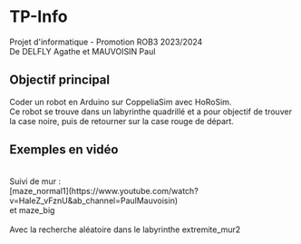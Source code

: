 # TP-Info
Projet d'informatique - Promotion ROB3 2023/2024
<br>De DELFLY Agathe et MAUVOISIN Paul<br>

<h2>Objectif principal</h2>
<h>Coder un robot en Arduino sur CoppeliaSim avec HoRoSim.</h>
<br>Ce robot se trouve dans un labyrinthe quadrillé et a pour objectif de trouver la case noire, puis de retourner sur la case rouge de départ.</br>

<h2>Exemples en vidéo</h2>
<br>Suivi de mur : </br> [maze_normal1](https://www.youtube.com/watch?v=HaleZ_vFznU&ab_channel=PaulMauvoisin) <br>et maze_big</br>
<br>Avec la recherche aléatoire dans le labyrinthe extremite_mur2</br>
